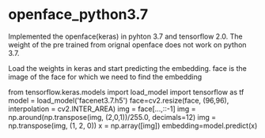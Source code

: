 # openface_python3.7
Implemented the openface(keras) in pyhton 3.7 and tensorflow 2.0. The weight of the pre trained from orignal openface does not work on python 3.7. 

Load the weights in keras and start predicting the embedding.
face is the image of the face for which we need to find the embedding


from tensorflow.keras.models import load_model
import tensorflow as tf
model = load_model('facenet3.7.h5')
face=cv2.resize(face, (96,96), interpolation = cv2.INTER_AREA)
img = face[...,::-1]
img = np.around(np.transpose(img, (2,0,1))/255.0, decimals=12)
img = np.transpose(img, (1, 2, 0))
x = np.array([img])
embedding=model.predict(x)
